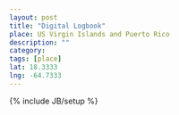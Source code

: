 ```yaml
---
layout: post
title: "Digital Logbook"
place: US Virgin Islands and Puerto Rico
description: ""
category: 
tags: [place]
lat: 18.3333
lng: -64.7333
---
```

{% include JB/setup %}
